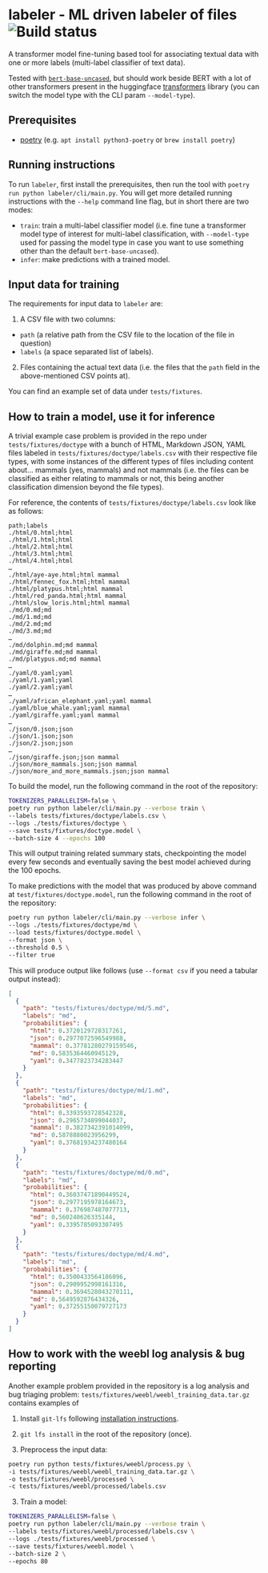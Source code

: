 # labeler - ML driven labeler of files ![Build status](https://github.com/mz2/labeler/actions/workflows/test.yml/badge.svg)

A transformer model fine-tuning based tool for associating textual data with one or more labels (multi-label classifier of text data).

Tested with [`bert-base-uncased`](https://huggingface.co/bert-base-uncased), but should work beside BERT with a lot of other transformers present in the huggingface [transformers](https://huggingface.co/docs/transformers/index) library (you can switch the model type with the CLI param `--model-type`).

## Prerequisites

- [poetry](https://python-poetry.org/docs/) (e.g. `apt install python3-poetry` or `brew install poetry`)

## Running instructions

To run `labeler`, first install the prerequisites, then run the tool with `poetry run python labeler/cli/main.py`. You will get more detailed running instructions with the `--help` command line flag, but in short there are two modes:

- `train`: train a multi-label classifier model (i.e. fine tune a transformer model type of interest for multi-label classification, with `--model-type` used for passing the model type in case you want to use something other than the default `bert-base-uncased`).
- `infer`: make predictions with a trained model.

## Input data for training

The requirements for input data to `labeler` are:

1. A CSV file with two columns:

- `path` (a relative path from the CSV file to the location of the file in question)
- `labels` (a space separated list of labels).

2. Files containing the actual text data (i.e. the files that the `path` field in the above-mentioned CSV points at).

You can find an example set of data under `tests/fixtures`.

## How to train a model, use it for inference

A trivial example case problem is provided in the repo under `tests/fixtures/doctype` with a bunch of HTML, Markdown JSON, YAML files labeled in `tests/fixtures/doctype/labels.csv` with their respective file types, with some instances of the different types of files including content about… mammals (yes, mammals) and not mammals (i.e. the files can be classified as either relating to mammals or not, this being another classification dimension beyond the file types).

For reference, the contents of `tests/fixtures/doctype/labels.csv` look like as follows:

```csv
path;labels
./html/0.html;html
./html/1.html;html
./html/2.html;html
./html/3.html;html
./html/4.html;html
…
./html/aye-aye.html;html mammal
./html/fennec_fox.html;html mammal
./html/platypus.html;html mammal
./html/red_panda.html;html mammal
./html/slow_loris.html;html mammal
./md/0.md;md
./md/1.md;md
./md/2.md;md
./md/3.md;md
…
./md/dolphin.md;md mammal
./md/giraffe.md;md mammal
./md/platypus.md;md mammal
…
./yaml/0.yaml;yaml
./yaml/1.yaml;yaml
./yaml/2.yaml;yaml
…
./yaml/african_elephant.yaml;yaml mammal
./yaml/blue_whale.yaml;yaml mammal
./yaml/giraffe.yaml;yaml mammal
…
./json/0.json;json
./json/1.json;json
./json/2.json;json
…
./json/giraffe.json;json mammal
./json/more_mammals.json;json mammal
./json/more_and_more_mammals.json;json mammal
```

To build the model, run the following command in the root of the repository:

```bash
TOKENIZERS_PARALLELISM=false \
poetry run python labeler/cli/main.py --verbose train \
--labels tests/fixtures/doctype/labels.csv \
--logs ./tests/fixtures/doctype \
--save tests/fixtures/doctype.model \
--batch-size 4 --epochs 100
```

This will output training related summary stats, checkpointing the model every few seconds and eventually saving the best model achieved during the 100 epochs.

To make predictions with the model that was produced by above command at `test/fixtures/doctype.model`, run the following command in the root of the repository:

```bash
poetry run python labeler/cli/main.py --verbose infer \
--logs ./tests/fixtures/doctype/md \
--load tests/fixtures/doctype.model \
--format json \
--threshold 0.5 \
--filter true
```

This will produce output like follows (use `--format csv` if you need a tabular output instead):

```json
[
  {
    "path": "tests/fixtures/doctype/md/5.md",
    "labels": "md",
    "probabilities": {
      "html": 0.3720129728317261,
      "json": 0.2977072596549988,
      "mammal": 0.37781280279159546,
      "md": 0.5835364460945129,
      "yaml": 0.3477823734283447
    }
  },
  {
    "path": "tests/fixtures/doctype/md/1.md",
    "labels": "md",
    "probabilities": {
      "html": 0.3393593728542328,
      "json": 0.2965734899044037,
      "mammal": 0.3827342391014099,
      "md": 0.5878880023956299,
      "yaml": 0.37681934237480164
    }
  },
  {
    "path": "tests/fixtures/doctype/md/0.md",
    "labels": "md",
    "probabilities": {
      "html": 0.36037471890449524,
      "json": 0.2977195978164673,
      "mammal": 0.376987487077713,
      "md": 0.560240626335144,
      "yaml": 0.3395785093307495
    }
  },
  {
    "path": "tests/fixtures/doctype/md/4.md",
    "labels": "md",
    "probabilities": {
      "html": 0.3500433564186096,
      "json": 0.2909952998161316,
      "mammal": 0.3694528043270111,
      "md": 0.5649592876434326,
      "yaml": 0.37255150079727173
    }
  }
]
```

## How to work with the weebl log analysis & bug reporting

Another example problem provided in the repository is a log analysis and bug triaging problem: `tests/fixtures/weebl/weebl_training_data.tar.gz` contains examples of

1. Install `git-lfs` following [installation instructions](https://github.com/git-lfs/git-lfs/blob/main/INSTALLING.md).

2. `git lfs install` in the root of the repository (once).

3. Preprocess the input data:

```bash
poetry run python tests/fixtures/weebl/process.py \
-i tests/fixtures/weebl/weebl_training_data.tar.gz \
-o tests/fixtures/weebl/processed \
-c tests/fixtures/weebl/processed/labels.csv
```

3. Train a model:

```bash
TOKENIZERS_PARALLELISM=false \
poetry run python labeler/cli/main.py --verbose train \
--labels tests/fixtures/weebl/processed/labels.csv \
--logs ./tests/fixtures/weebl/processed \
--save tests/fixtures/weebl.model \
--batch-size 2 \
--epochs 80
```
